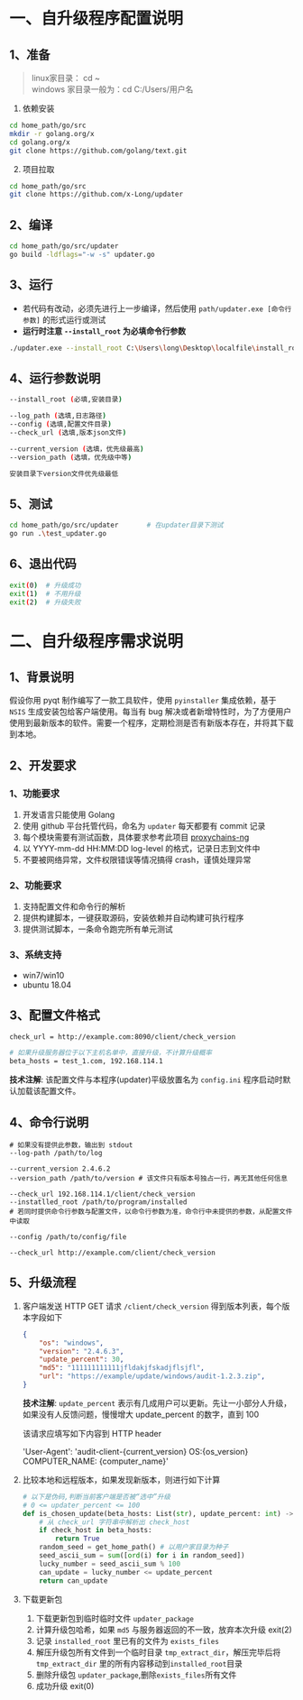 # 一、自升级程序配置说明


## 1、准备

> linux家目录：  cd ~  
> windows 家目录一般为：cd C:/Users/用户名  

1. 依赖安装

```bash
cd home_path/go/src
mkdir -r golang.org/x
cd golang.org/x
git clone https://github.com/golang/text.git   
```
2. 项目拉取

```bash
cd home_path/go/src
git clone https://github.com/x-Long/updater
```

## 2、编译

```bash
cd home_path/go/src/updater
go build -ldflags="-w -s" updater.go 
```

## 3、运行
 

- 若代码有改动，必须先进行上一步编译，然后使用  ```path/updater.exe [命令行参数]``` 的形式运行或测试
- **运行时注意 ```--install_root``` 为必填命令行参数**

```bash
./updater.exe --install_root C:\Users\long\Desktop\localfile\install_root
```
## 4、运行参数说明

```bash
--install_root (必填,安装目录)

--log_path (选填,日志路径)
--config (选填,配置文件目录)
--check_url (选填,版本json文件)

--current_version (选填，优先级最高)
--version_path (选填，优先级中等)

安装目录下version文件优先级最低
```
## 5、测试

```bash
cd home_path/go/src/updater       # 在updater目录下测试
go run .\test_updater.go
```
## 6、退出代码

```bash
exit(0)  # 升级成功
exit(1)  # 不用升级
exit(2)  # 升级失败
```

# 二、自升级程序需求说明

## 1、背景说明

假设你用 pyqt 制作编写了一款工具软件，使用 `pyinstaller` 集成依赖，基于 `NSIS` 生成安装包给客户端使用。每当有 bug 解决或者新增特性时，为了方便用户使用到最新版本的软件。需要一个程序，定期检测是否有新版本存在，并将其下载到本地。

## 2、开发要求

### 1、功能要求

1. 开发语言只能使用 Golang 
1. 使用 github 平台托管代码，命名为 `updater` 每天都要有 commit 记录
1. 每个模块需要有测试函数，具体要求参考此项目 [proxychains-ng](https://github.com/rofl0r/proxychains-ng/tree/master/tests)
1. 以 YYYY-mm-dd HH:MM:DD log-level 的格式，记录日志到文件中
1. 不要被网络异常，文件权限错误等情况搞得 crash，谨慎处理异常

### 2、功能要求

1. 支持配置文件和命令行的解析
2. 提供构建脚本，一键获取源码，安装依赖并自动构建可执行程序
3. 提供测试脚本，一条命令跑完所有单元测试

### 3、系统支持
-  win7/win10
-  ubuntu 18.04 

## 3、配置文件格式

```sh
check_url = http://example.com:8090/client/check_version

# 如果升级服务器位于以下主机名单中，直接升级，不计算升级概率
beta_hosts = test_1.com, 192.168.114.1
```

**技术注解**: 该配置文件与本程序(updater)平级放置名为 `config.ini` 程序启动时默认加载该配置文件。


## 4、命令行说明

```shell
# 如果没有提供此参数，输出到 stdout
--log-path /path/to/log

--current_version 2.4.6.2
--version_path /path/to/version # 该文件只有版本号独占一行，再无其他任何信息

--check_url 192.168.114.1/client/check_version
--instatlled_root /path/to/program/installed
# 若同时提供命令行参数与配置文件，以命令行参数为准，命令行中未提供的参数，从配置文件中读取

--config /path/to/config/file

--check_url http://example.com/client/check_version
```

## 5、升级流程

1. 客户端发送 HTTP GET 请求 `/client/check_version` 得到版本列表，每个版本字段如下
	```json
	{
		"os": "windows",
		"version": "2.4.6.3",
		"update_percent": 30,
		"md5": "111111111111jfldakjfskadjflsjfl",
		"url": "https://example/update/windows/audit-1.2.3.zip",
	}
	```
	**技术注解**: `update_percent` 表示有几成用户可以更新。先让一小部分人升级，如果没有人反馈问题，慢慢增大 update_percent 的数字，直到 100

	该请求应填写如下内容到 HTTP header

	'User-Agent': 'audit-client-{current_version} OS:{os_version} COMPUTER_NAME: {computer_name}'
	
2. 比较本地和远程版本，如果发现新版本，则进行如下计算
	```python
	# 以下是伪码,判断当前客户端是否被“选中”升级
	# 0 <= updater_percent <= 100
	def is_chosen_update(beta_hosts: List(str), update_percent: int) -> bool:
		# 从 check_url 字符串中解析出 check_host
	    if check_host in beta_hosts:
	        return True
		random_seed = get_home_path() # 以用户家目录为种子
	    seed_ascii_sum = sum([ord(i) for i in random_seed])
	    lucky_number = seed_ascii_sum % 100
	    can_update = lucky_number <= update_percent
	    return can_update
	```
	
3. 下载更新包
	1. 下载更新包到临时临时文件 `updater_package`
	2. 计算升级包哈希，如果 `md5` 与服务器返回的不一致，放弃本次升级 exit(2)
	3. 记录 `installed_root` 里已有的文件为 `exists_files`
	4. 解压升级包所有文件到一个临时目录 `tmp_extract_dir`，解压完毕后将`tmp_extract_dir` 里的所有内容移动到`installed_root`目录
	5. 删除升级包 `updater_package`,删除`exists_files`所有文件
	6. 成功升级 exit(0)
